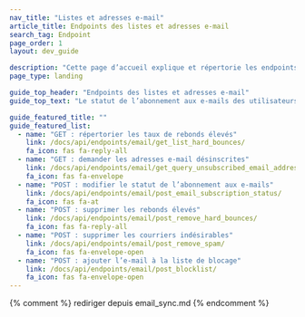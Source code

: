 ```yaml
---
nav_title: "Listes et adresses e-mail"
article_title: Endpoints des listes et adresses e-mail
search_tag: Endpoint
page_order: 1
layout: dev_guide

description: "Cette page d’accueil explique et répertorie les endpoints Braze de listes et adresses e-mail."
page_type: landing

guide_top_header: "Endpoints des listes et adresses e-mail"
guide_top_text: "Le statut de l’abonnement aux e-mails des utilisateurs peut être mis à jour et récupéré via Braze à l’aide d’une API RESTful. Vous pouvez utiliser l’API pour configurer une synchronisation bidirectionnelle entre Braze et d’autres systèmes de messagerie ou votre propre base de données."

guide_featured_title: ""
guide_featured_list:
  - name: "GET : répertorier les taux de rebonds élevés"
    link: /docs/api/endpoints/email/get_list_hard_bounces/
    fa_icon: fas fa-reply-all
  - name: "GET : demander les adresses e-mail désinscrites"
    link: /docs/api/endpoints/email/get_query_unsubscribed_email_addresses/
    fa_icon: fas fa-envelope
  - name: "POST : modifier le statut de l’abonnement aux e-mails"
    link: /docs/api/endpoints/email/post_email_subscription_status/
    fa_icon: fas fa-at
  - name: "POST : supprimer les rebonds élevés"
    link: /docs/api/endpoints/email/post_remove_hard_bounces/
    fa_icon: fas fa-reply-all
  - name: "POST : supprimer les courriers indésirables"
    link: /docs/api/endpoints/email/post_remove_spam/
    fa_icon: fas fa-envelope-open
  - name: "POST : ajouter l’e-mail à la liste de blocage"
    link: /docs/api/endpoints/email/post_blocklist/
    fa_icon: fas fa-envelope-open
---
```

{% comment %}
rediriger depuis email_sync.md
{% endcomment %}
